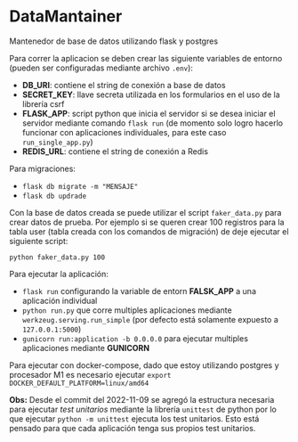 # DataMantainer
Mantenedor de base de datos utilizando flask y postgres

Para correr la aplicacion se deben crear las siguiente variables de entorno (pueden ser configuradas mediante archivo `.env`):

 - **DB_URI**: contiene el string de conexión a base de datos
 - **SECRET_KEY**: llave secreta utilizada en los formularios en el uso de la librería csrf
 - **FLASK_APP**: script python que inicia el servidor si se desea iniciar el servidor mediante comando `flask run` (de momento solo logro hacerlo funcionar con aplicaciones individuales, para este caso `run_single_app.py`)
 - **REDIS_URL**: contiene el string de conexión a Redis

Para migraciones:

 - `flask db migrate -m "MENSAJE"`
 - `flask db updrade`

Con la base de datos creada se puede utilizar el script `faker_data.py` para crear datos de prueba. Por ejemplo si se queren crear 100 registros para la tabla user (tabla creada con los comandos de migración) de deje ejecutar el siguiente script:

`python faker_data.py 100`

Para ejecutar la aplicación:

 - `flask run` configurando la variable de entorn **FALSK_APP** a una aplicación individual
 - `python run.py` que corre multiples aplicaciones mediante `werkzeug.serving.run_simple` (por defecto está solamente expuesto a `127.0.0.1:5000`)
 - `gunicorn run:application -b 0.0.0.0` para ejecutar multiples aplicaciones mediante **GUNICORN**

Para ejecutar con docker-compose, dado que estoy utilizando postgres y procesador M1 es necesario ejecutar `export DOCKER_DEFAULT_PLATFORM=linux/amd64`

**Obs:** Desde el commit del 2022-11-09 se agregó la estructura necesaria para ejecutar *test unitarios* mediante la librería `unittest` de python por lo que ejecutar `python -m unittest` ejecuta los test unitarios. Esto está pensado para que cada aplicación tenga sus propios test unitarios.